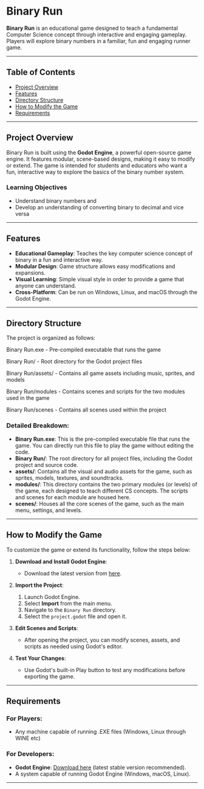 # Binary Run

**Binary Run** is an educational game designed to teach a fundamental Computer Science concept through interactive and engaging gameplay. Players will explore binary numbers in a familiar, fun  and engaging runner game.

---

## Table of Contents

- [Project Overview](#project-overview)
- [Features](#features)
- [Directory Structure](#directory-structure)
- [How to Modify the Game](#how-to-modify-the-game)
- [Requirements](#requirements)

---

## Project Overview

Binary Run is built using the **Godot Engine**, a powerful open-source game engine. It features modular, scene-based designs, making it easy to modify or extend. The game is intended for students and educators who want a fun, interactive way to explore the basics of the binary number system.

### Learning Objectives
- Understand binary numbers and
- Develop an understanding of converting binary to decimal and vice versa

---

## Features

- **Educational Gameplay**: Teaches the key computer science concept of binary in a fun and interactive way.
- **Modular Design**: Game structure allows easy modifications and expansions.
- **Visual Learning**: Simple visual style in order to provide a game that anyone can understand.
- **Cross-Platform**: Can be run on Windows, Linux, and macOS through the Godot Engine.

---

## Directory Structure

The project is organized as follows:

Binary Run.exe - Pre-compiled executable that runs the game 

Binary Run/ - Root directory for the Godot project files 

Binary Run/assets/ - Contains all game assets including music, sprites, and models

Binary Run/modules - Contains scenes and scripts for the two modules used in the game

Binary Run/scenes - Contains all scenes used within the project



### Detailed Breakdown:

- **Binary Run.exe**: This is the pre-compiled executable file that runs the game. You can directly run this file to play the game without editing the code.
- **Binary Run/**: The root directory for all project files, including the Godot project and source code.
- **assets/**: Contains all the visual and audio assets for the game, such as sprites, models, textures, and soundtracks.
- **modules/**: This directory contains the two primary modules (or levels) of the game, each designed to teach different CS concepts. The scripts and scenes for each module are housed here.
- **scenes/**: Houses all the core scenes of the game, such as the main menu, settings, and levels.

---

## How to Modify the Game

To customize the game or extend its functionality, follow the steps below:

1. **Download and Install Godot Engine**:
   - Download the latest version from [here](https://godotengine.org/download).
   
2. **Import the Project**:
   1. Launch Godot Engine.
   2. Select **Import** from the main menu.
   3. Navigate to the `Binary Run` directory.
   4. Select the `project.godot` file and open it.

3. **Edit Scenes and Scripts**:
   - After opening the project, you can modify scenes, assets, and scripts as needed using Godot's editor.

4. **Test Your Changes**:
   - Use Godot's built-in Play button to test any modifications before exporting the game.

---

## Requirements

### For Players:

- Any machine capable of running .EXE files (Windows, Linux through WINE etc)


### For Developers:

- **Godot Engine**: [Download here](https://godotengine.org/download) (latest stable version recommended).
- A system capable of running Godot Engine (Windows, macOS, Linux).

---
